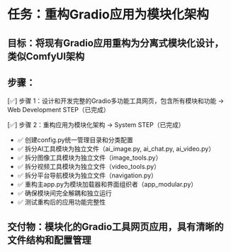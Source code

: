 # 任务：重构Gradio应用为模块化架构

## 目标：将现有Gradio应用重构为分离式模块化设计，类似ComfyUI架构

## 步骤：
[✅] 步骤 1：设计和开发完整的Gradio多功能工具网页，包含所有模块和功能 → Web Development STEP（已完成）

[✅] 步骤 2：重构应用为模块化架构 → System STEP（已完成）
  - ✅ 创建config.py统一管理目录和分类配置
  - ✅ 拆分AI工具模块为独立文件（ai_image.py, ai_chat.py, ai_video.py）
  - ✅ 拆分图像工具模块为独立文件（image_tools.py）
  - ✅ 拆分视频工具模块为独立文件（video_tools.py） 
  - ✅ 拆分平台导航模块为独立文件（navigation.py）
  - ✅ 重构主app.py为模块加载器和界面组织者（app_modular.py）
  - ✅ 确保模块间完全解耦和独立运行
  - ✅ 测试重构后的应用功能完整性

## 交付物：模块化的Gradio工具网页应用，具有清晰的文件结构和配置管理